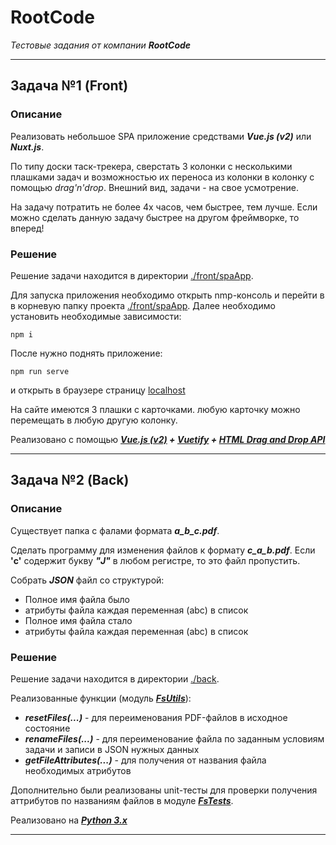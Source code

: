 # RootCode

*Тестовые задания от компании **RootCode***

---

## Задача №1 (Front)

### Описание
Реализовать небольшое SPA приложение средствами ***Vue.js (v2)*** или ***Nuxt.js***.

По типу доски таск-трекера, сверстать 3 колонки с несколькими плашками задач и возможностью их переноса из колонки в колонку с помощью *drag'n'drop*.
Внешний вид, задачи - на свое усмотрение.

На задачу потратить не более 4х часов, чем быстрее, тем лучше.
Если можно сделать данную задачу быстрее на другом фреймворке, то вперед!


### Решение
Решение задачи находится в директории [./front/spaApp].

Для запуска приложения необходимо открыть nmp-консоль и перейти в в корневую папку проекта [./front/spaApp](./front/spaApp/). Далее необходимо установить необходимые зависимости:

```
npm i
```

После нужно поднять приложение:

```
npm run serve
```

и открыть в браузере страницу [localhost]

На сайте имеются 3 плашки с карточками. любую карточку можно перемещать в любую другую колонку.

Реализовано с помощью ***[Vue.js (v2)] + [Vuetify] + [HTML Drag and Drop API]***

---

## Задача №2 (Back)

### Описание
Существует папка с фалами формата ***a_b_c.pdf***.

Сделать программу для изменения файлов к формату ***c_a_b.pdf***. Если **'c'** содержит букву ***"J"*** в любом регистре, то это файл пропустить.

Собрать ***JSON*** файл со структурой:
- Полное имя файла было
- атрибуты файла каждая переменная (abc) в список
- Полное имя файла стало
- атрибуты файла каждая переменная (abc) в список

### Решение

Решение задачи находится в директории [./back].

Реализованные функции (модуль ***[FsUtils]***):
- ***resetFiles(...)*** - для переименования PDF-файлов в исходное состояние
- ***renameFiles(...)*** - для переименование файла по заданным условиям задачи и записи в JSON нужных данных
- ***getFileAttributes(...)*** - для получения от названия файла необходимых атрибутов

Дополнительно были реализованы unit-тесты для проверки получения аттрибутов по названиям файлов в модуле ***[FsTests]***.

Реализовано на ***[Python 3.x]***


---
[./front/spaApp]: ./front/spaApp/
[localhost]: http://localhost:8080/
[Vue.js (v2)]: https://v2.vuejs.org/
[Vuetify]: https://v15.vuetifyjs.com/en/
[HTML Drag and Drop API]: https://developer.mozilla.org/en-US/docs/Web/API/HTML_Drag_and_Drop_API

[./back]: ./back
[FsUtils]: ./back/fsUtils/FsUtils.py
[FsTests]: ./back/fsUtils/FsTests.py
[Python 3.x]: https://www.python.org/download/releases/3.0/